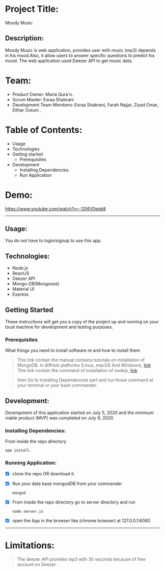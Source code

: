 # Project Title:

Moody Music

## Description:

Moody Music is web application, provides user with music (mp3) depends in his mood.Also, it allow users to answer specific questions to predict his mood. The web application used Deezer API to get music data.

# Team:
 - Product Owner: Maria Qura`n.
 - Scrum Master: Esraa Shabrani
 - Development Team Members: Esraa Shabrani, Farah Najjar, Ziyad Omar, Eithar Outum .

# Table of Contents:

  - Usage
  - Technologies
  - Getting started
     - Prerequisites
  - Development
     - Installing Dependencies.
     - Run Application

# Demo:

https://www.youtube.com/watch?v=-12f4VDepb8  

--------------------------------------------------------------------------------------------------------------------------------------------------------------------    

## Usage:

You do not have to login/signup to use this app. 

## Technologies:

   - Node.js
   - ReactJS
   - Deezer API
   - Mongo-DB(Mongoose)
   - Material UI
   - Express

## Getting Started

These instructions will get you a copy of the project up and running on your local machine for development and testing purposes.

  ### Prerequisites

   What things you need to install software re and how to install them 
   > This link contain the manual contains tutorials on installation of MongoDB. in diffrent platforms (Linux, macOS And Windows), [link](https://docs.mongodb.com/manual/installation/)
   > This link contain the command of installation of nodejs, [link](https://nodejs.org/en/download/package-manager/)

   > then Go to Installing Dependencies part and run those command at your terminal or your bash commander.

## Development:

  Development of this application started on July 5, 2020 and the minimum viable product (MVP) was completed on July 9, 2020. 
 ### Installing Dependencies:

  From inside the repo directory 
  ```
  npm install.
  
  ```


   
  ### Running Application:

  - [x] clone the repo OR download it.
  - [x] Run your data base mongodDB from your commander
    ```
    mongod
    ```
    

  - [x] From inside the repo directory go to server directory and run
    ```
    node server.js 
    ```
  - [x] open the App in the browser like (chrome browser) at 127.0.0.1:6060
--------------------------------------------------------------------------------------------------------------------------------------------------------------

# Limitations:
> The deezer API provides mp3 with 30 seconds because of free account on Deezer.


